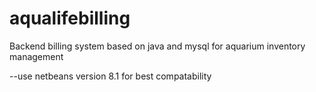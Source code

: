 # aqualifebilling
Backend billing system based on java and mysql for aquarium inventory management  

--use netbeans version 8.1 for best compatability 
